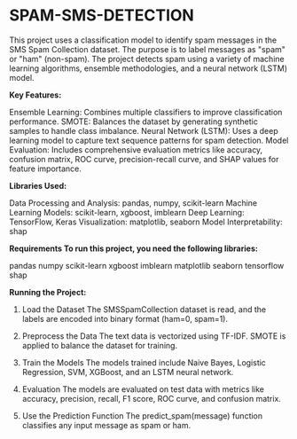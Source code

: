 # SPAM-SMS-DETECTION
This project uses a classification model to identify spam messages in the SMS Spam Collection dataset. The purpose is to label messages as "spam" or "ham" (non-spam). The project detects spam using a variety of machine learning algorithms, ensemble methodologies, and a neural network (LSTM) model.

**Key Features:**

Ensemble Learning: Combines multiple classifiers to improve classification performance.
SMOTE: Balances the dataset by generating synthetic samples to handle class imbalance.
Neural Network (LSTM): Uses a deep learning model to capture text sequence patterns for spam detection.
Model Evaluation: Includes comprehensive evaluation metrics like accuracy, confusion matrix, ROC curve, precision-recall curve, and SHAP values for feature importance.

**Libraries Used:**

Data Processing and Analysis: pandas, numpy, scikit-learn
Machine Learning Models: scikit-learn, xgboost, imblearn
Deep Learning: TensorFlow, Keras
Visualization: matplotlib, seaborn
Model Interpretability: shap

**Requirements
To run this project, you need the following libraries:**

pandas
numpy
scikit-learn
xgboost
imblearn
matplotlib
seaborn
tensorflow
shap

**Running the Project:**
1. Load the Dataset
The SMSSpamCollection dataset is read, and the labels are encoded into binary format (ham=0, spam=1).

2. Preprocess the Data
The text data is vectorized using TF-IDF.
SMOTE is applied to balance the dataset for training.

3. Train the Models
The models trained include Naive Bayes, Logistic Regression, SVM, XGBoost, and an LSTM neural network.

4. Evaluation
The models are evaluated on test data with metrics like accuracy, precision, recall, F1 score, ROC curve, and confusion matrix.

5. Use the Prediction Function
The predict_spam(message) function classifies any input message as spam or ham.
